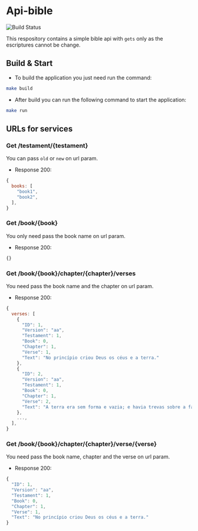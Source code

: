 # Api-bible

![Build Status](https://travis-ci.org/alexfernandessd/api-bible.svg?branch=master)

This respository contains a simple bible api with `gets` only as the escriptures cannot be change.

## Build & Start

- To build the application you just need run the command: 
```sh
make build
```
- After build you can run the following command to start the application:
```sh
make run
```

## URLs for services

### Get /testament/{testament}

You can pass `old` or `new` on url param.

- Response 200:
```js
{
  books: [
    "book1",
    "book2",
  ],
}
```

### Get /book/{book}

You only need pass the book name on url param.

- Response 200:
```js
{}
```

### Get /book/{book}/chapter/{chapter}/verses

You need pass the book name and the chapter on url param.

- Response 200:
```js
{
  verses: [
    {
      "ID": 1,
      "Version": "aa",
      "Testament": 1,
      "Book": 0,
      "Chapter": 1,
      "Verse": 1,
      "Text": "No princípio criou Deus os céus e a terra."
    },
    {
      "ID": 2,
      "Version": "aa",
      "Testament": 1,
      "Book": 0,
      "Chapter": 1,
      "Verse": 2,
      "Text": "A terra era sem forma e vazia; e havia trevas sobre a face do abismo, mas o Espírito de Deus pairava sobre a face das águas."
    },
    ...,
  ],
}
```

### Get /book/{book}/chapter/{chapter}/verse/{verse}

You need pass the book name, chapter and the verse on url param.

- Response 200:
```js
{
  "ID": 1,
  "Version": "aa",
  "Testament": 1,
  "Book": 0,
  "Chapter": 1,
  "Verse": 1,
  "Text": "No princípio criou Deus os céus e a terra."
}
```